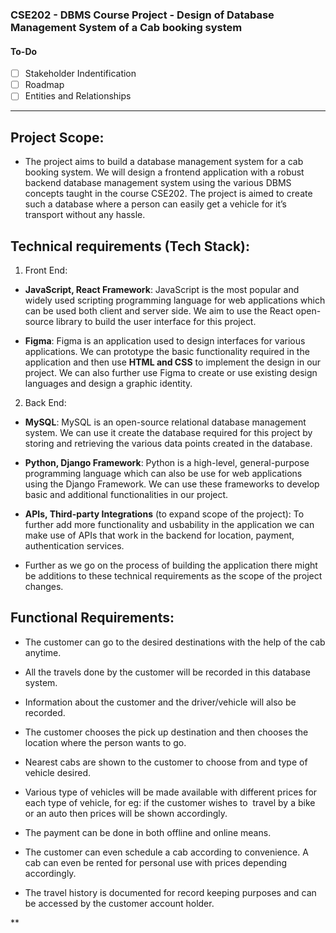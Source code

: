 ### CSE202 - DBMS Course Project - Design of Database Management System of a Cab booking system

#### To-Do

- [ ] Stakeholder Indentification
- [ ] Roadmap
- [ ] Entities and Relationships

---

## Project Scope:
- The project aims to build a database management system for a cab booking system. We will design a frontend application with a robust backend database management system using the various DBMS concepts taught in the course CSE202. The project is aimed to create such a database where a person can easily get a vehicle for it’s transport without any hassle.

## Technical requirements (Tech Stack):

1. Front End:

- **JavaScript, React Framework**: JavaScript is the most popular and widely used scripting programming language for web applications which can be used both client and server side. We aim to use the React open-source library to build the user interface for this project.  

- **Figma**: Figma is an application used to design interfaces for various applications. We can prototype the basic functionality required in the application and then use **HTML and CSS** to implement the design in our project. We can also further use Figma to create or use existing design languages and design a graphic identity. 

2. Back End:

- **MySQL**: MySQL is an open-source relational database management system. We can use it create the database required for this project by storing and retrieving the various data points created in the database. 

- **Python, Django Framework**: Python is a high-level, general-purpose programming language which can also be use for web applications using the Django Framework. We can use these frameworks to develop basic and additional functionalities in our project. 

- **APIs, Third-party Integrations** (to expand scope of the project): To further add more functionality and usbability in the application we can make use of APIs that work in the backend for location, payment, authentication services. 

- Further as we go on the process of building the application there might be additions to these technical requirements as the scope of the project changes. 

## Functional Requirements:

- The customer can go to the desired destinations with the help of the cab anytime.
  
- All the travels done by the customer will be recorded in this database system.
  
- Information about the customer and the driver/vehicle will also be recorded. 
  
- The customer chooses the pick up destination and then chooses the location where the person wants to go. 
  
- Nearest cabs are shown to the customer to choose from and type of vehicle desired. 
  
- Various type of vehicles will be made available with different prices for each type of vehicle, for eg: if the customer wishes to  travel by a bike or an auto then prices will be shown accordingly. 
  
- The payment can be done in both offline and online means.
  
- The customer can even schedule a cab according to convenience. A cab can even be rented for personal use with prices depending accordingly.
  
- The travel history is documented for record keeping purposes and can be accessed by the customer account holder.
  

**
